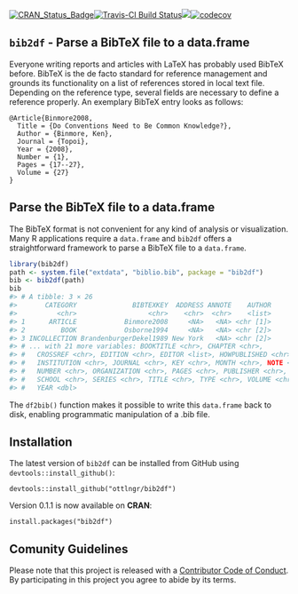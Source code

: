 
<!-- README.md is generated from README.Rmd. Please edit that file -->
[![CRAN\_Status\_Badge](http://www.r-pkg.org/badges/version/bib2df)](https://cran.r-project.org/package=bib2df)[![Travis-CI Build Status](https://travis-ci.org/ottlngr/bib2df.svg?branch=master)](https://travis-ci.org/ottlngr/bib2df)[![](http://cranlogs.r-pkg.org/badges/bib2df)](http://cran.rstudio.com/web/packages/bib2df/index.html)[![codecov](https://codecov.io/gh/ottlngr/bib2df/branch/master/graph/badge.svg)](https://codecov.io/gh/ottlngr/bib2df)

`bib2df` - Parse a BibTeX file to a data.frame
----------------------------------------------

Everyone writing reports and articles with LaTeX has probably used BibTeX before. BibTeX is the de facto standard for reference management and grounds its functionality on a list of references stored in local text file. Depending on the reference type, several fields are necessary to define a reference properly. An exemplary BibTeX entry looks as follows:

    @Article{Binmore2008,
      Title = {Do Conventions Need to Be Common Knowledge?},
      Author = {Binmore, Ken},
      Journal = {Topoi},
      Year = {2008},
      Number = {1},
      Pages = {17--27},
      Volume = {27}
    }

Parse the BibTeX file to a data.frame
-------------------------------------

The BibTeX format is not convenient for any kind of analysis or visualization. Many R applications require a `data.frame` and `bib2df` offers a straightforward framework to parse a BibTeX file to a `data.frame`.

``` r
library(bib2df)
path <- system.file("extdata", "biblio.bib", package = "bib2df")
bib <- bib2df(path)
bib
#> # A tibble: 3 × 26
#>       CATEGORY              BIBTEXKEY  ADDRESS ANNOTE    AUTHOR
#>          <chr>                  <chr>    <chr>  <chr>    <list>
#> 1      ARTICLE            Binmore2008     <NA>   <NA> <chr [1]>
#> 2         BOOK            Osborne1994     <NA>   <NA> <chr [2]>
#> 3 INCOLLECTION BrandenburgerDekel1989 New York   <NA> <chr [2]>
#> # ... with 21 more variables: BOOKTITLE <chr>, CHAPTER <chr>,
#> #   CROSSREF <chr>, EDITION <chr>, EDITOR <list>, HOWPUBLISHED <chr>,
#> #   INSTITUTION <chr>, JOURNAL <chr>, KEY <chr>, MONTH <chr>, NOTE <chr>,
#> #   NUMBER <chr>, ORGANIZATION <chr>, PAGES <chr>, PUBLISHER <chr>,
#> #   SCHOOL <chr>, SERIES <chr>, TITLE <chr>, TYPE <chr>, VOLUME <chr>,
#> #   YEAR <dbl>
```

The `df2bib()` function makes it possible to write this `data.frame` back to disk, enabling programmatic manipulation of a .bib file.

Installation
------------

The latest version of `bib2df` can be installed from GitHub using `devtools::install_github()`:

    devtools::install_github("ottlngr/bib2df")

Version 0.1.1 is now available on **CRAN**:

    install.packages("bib2df")

Comunity Guidelines
-------------------

Please note that this project is released with a [Contributor Code of Conduct](CONDUCT.md). By participating in this project you agree to abide by its terms.

